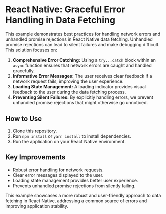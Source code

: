 # React Native: Graceful Error Handling in Data Fetching

This example demonstrates best practices for handling network errors and unhandled promise rejections in React Native data fetching.  Unhandled promise rejections can lead to silent failures and make debugging difficult.  This solution focuses on:

1. **Comprehensive Error Catching:**  Using a `try...catch` block within an `async` function ensures that network errors are caught and handled gracefully.
2. **Informative Error Messages:**  The user receives clear feedback if a network request fails, improving the user experience.
3. **Loading State Management:**  A loading indicator provides visual feedback to the user during the data fetching process.
4. **Preventing Silent Failures:** By explicitly handling errors, we prevent unhandled promise rejections that might otherwise go unnoticed.

## How to Use

1. Clone this repository.
2. Run `npm install` or `yarn install` to install dependencies.
3. Run the application on your React Native environment.

## Key Improvements

- Robust error handling for network requests.
- Clear error messages displayed to the user.
- Loading state management provides better user experience.
- Prevents unhandled promise rejections from silently failing.

This example showcases a more robust and user-friendly approach to data fetching in React Native, addressing a common source of errors and improving application stability.